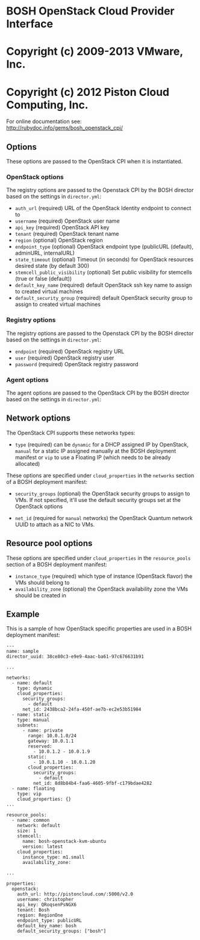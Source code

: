 # BOSH OpenStack Cloud Provider Interface
# Copyright (c) 2009-2013 VMware, Inc.
# Copyright (c) 2012 Piston Cloud Computing, Inc.

For online documentation see: http://rubydoc.info/gems/bosh_openstack_cpi/

## Options

These options are passed to the OpenStack CPI when it is instantiated.

### OpenStack options

The registry options are passed to the Openstack CPI by the BOSH director based on the settings in `director.yml`:

* `auth_url` (required)
  URL of the OpenStack Identity endpoint to connect to
* `username` (required)
  OpenStack user name
* `api_key` (required)
  OpenStack API key
* `tenant` (required)
  OpenStack tenant name
* `region` (optional)
  OpenStack region
* `endpoint_type` (optional)
  OpenStack endpoint type (publicURL (default), adminURL, internalURL)
* `state_timeout` (optional)
  Timeout (in seconds) for OpenStack resources desired state (by default 300)
* `stemcell_public_visibility` (optional)
  Set public visibility for stemcells (true or false (default))
* `default_key_name` (required)
  default OpenStack ssh key name to assign to created virtual machines
* `default_security_group` (required)
  default OpenStack security group to assign to created virtual machines

### Registry options

The registry options are passed to the Openstack CPI by the BOSH director based on the settings in `director.yml`:

* `endpoint` (required)
  OpenStack registry URL
* `user` (required)
  OpenStack registry user
* `password` (required)
  OpenStack registry password

### Agent options

The agent options are passed to the OpenStack CPI by the BOSH director based on the settings in `director.yml`:

## Network options

The OpenStack CPI supports these networks types:

* `type` (required)
  can be `dynamic` for a DHCP assigned IP by OpenStack, `manual` for a static IP assigned manually at the BOSH deployment manifest or `vip` to use a Floating IP (which needs to be already allocated)

These options are specified under `cloud_properties` in the `networks` section of a BOSH deployment manifest:

* `security_groups` (optional)
  the OpenStack security groups to assign to VMs. If not specified, it'll use the default security groups set at the OpenStack options

* `net_id` (required for `manual` networks)
  the OpenStack Quantum network UUID to attach as a NIC to VMs.

## Resource pool options

These options are specified under `cloud_properties` in the `resource_pools` section of a BOSH deployment manifest:

* `instance_type` (required)
  which type of instance (OpenStack flavor) the VMs should belong to
* `availability_zone` (optional)
  the OpenStack availability zone the VMs should be created in

## Example

This is a sample of how OpenStack specific properties are used in a BOSH deployment manifest:

    ---
    name: sample
    director_uuid: 38ce80c3-e9e9-4aac-ba61-97c676631b91

    ...

    networks:
      - name: default
        type: dynamic
        cloud_properties:
          security_groups:
            - default
          net_id: 2438bca2-24fa-450f-ae7b-ec2e53b51984
      - name: static
        type: manual
        subnets:
          - name: private
            range: 10.0.1.0/24
            gateway: 10.0.1.1
            reserved:
              - 10.0.1.2 - 10.0.1.9
            static:
              - 10.0.1.10 - 10.0.1.20
            cloud_properties:
              security_groups:
                - default
              net_id: 8d8b84b4-faa6-4605-9fbf-c179bdae4282
      - name: floating
        type: vip
        cloud_properties: {}
    ...

    resource_pools:
      - name: common
        network: default
        size: 1
        stemcell:
          name: bosh-openstack-kvm-ubuntu
          version: latest
        cloud_properties:
          instance_type: m1.small
          availability_zone:

    ...

    properties:
      openstack:
        auth_url: http://pistoncloud.com/:5000/v2.0
        username: christopher
        api_key: QRoqsenPsNGX6
        tenant: Bosh
        region: RegionOne
        endpoint_type: publicURL
        default_key_name: bosh
        default_security_groups: ["bosh"]